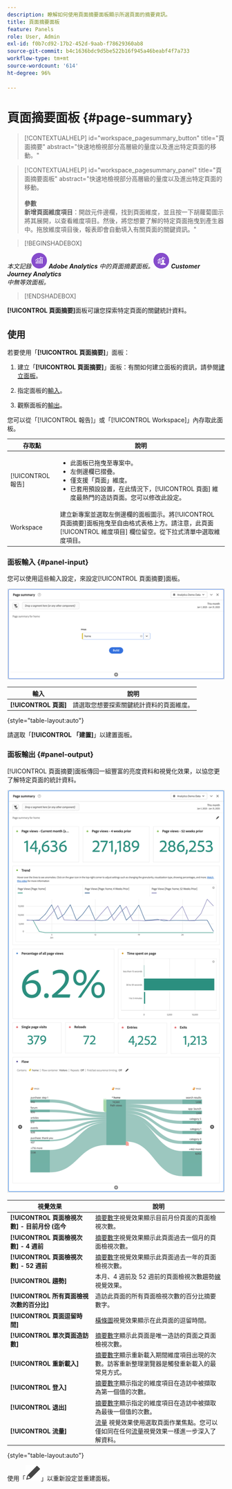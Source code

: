 ```yaml
---
description: 瞭解如何使用頁面摘要面板顯示所選頁面的摘要資訊。
title: 頁面摘要面板
feature: Panels
role: User, Admin
exl-id: f0b7cd92-17b2-452d-9aab-f78629360ab8
source-git-commit: b4c1636bdc9d5be522b16f945a46beabf4f7a733
workflow-type: tm+mt
source-wordcount: '614'
ht-degree: 96%

---
```


# 頁面摘要面板 {#page-summary}

<!-- markdownlint-disable MD034 -->

>[!CONTEXTUALHELP]
>id="workspace_pagesummary_button"
>title="頁面摘要"
>abstract="快速地檢視部分高層級的量度以及進出特定頁面的移動。"

<!-- markdownlint-enable MD034 -->

<!-- markdownlint-disable MD034 -->

>[!CONTEXTUALHELP]
>id="workspace_pagesummary_panel"
>title="頁面摘要面板"
>abstract="快速地檢視部分高層級的量度以及進出特定頁面的移動。<br/><br/>**參數&#x200B;**<br/>**新增頁面維度項目**：開啟元件邊欄，找到頁面維度，並且按一下胡蘿蔔圖示將其展開，以查看維度項目。然後，將您想要了解的特定頁面拖曳到產生器中。拖放維度項目後，報表即會自動填入有關頁面的關鍵資訊。"

<!-- markdownlint-enable MD034 -->


>[!BEGINSHADEBOX]

_本文記錄_![AdobeAnalytics](/help/assets/icons/AdobeAnalytics.svg) _**Adobe Analytics** 中的頁面摘要面板。![CustomerJourneyAnalytics](/help/assets/icons/CustomerJourneyAnalytics.svg) _**Customer Journey Analytics**_<br/>_中無等效面板_。_

>[!ENDSHADEBOX]

**[!UICONTROL 頁面摘要]**&#x200B;面板可讓您探索特定頁面的關鍵統計資料。

## 使用

若要使用「**[!UICONTROL 頁面摘要]**」面板：

1. 建立「**[!UICONTROL 頁面摘要]**」面板：有關如何建立面板的資訊，請參閱[建立面板](panels.md#create-a-panel)。

1. 指定面板的[輸入](#panel-input)。

1. 觀察面板的[輸出](#panel-output)。



您可以從「[!UICONTROL 報告]」或「[!UICONTROL Workspace]」內存取此面板。

| 存取點 | 說明 |
| --- | --- |
| [!UICONTROL 報告] | <ul><li>此面板已拖曳至專案中。</li><li>左側邊欄已摺疊。</li><li>僅支援「頁面」維度。</li><li>已套用預設設置，在此情況下，[!UICONTROL 頁面] 維度最熱門的造訪頁面。您可以修改此設定。</li></ul> |
| Workspace | 建立新專案並選取左側邊欄的面板圖示。將[!UICONTROL 頁面摘要]面板拖曳至自由格式表格上方。請注意，此頁面[!UICONTROL 維度項目] 欄位留空。從下拉式清單中選取維度項目。 |

### 面板輸入 {#panel-input}

您可以使用這些輸入設定，來設定[!UICONTROL 頁面摘要]面板。

![頁面輸入摘要](assets/page-summary-input.png)

| 輸入 | 說明 |
| --- | --- |
| **[!UICONTROL 頁面]** | 請選取您想要探索關鍵統計資料的頁面維度。 |

{style="table-layout:auto"}


請選取「**[!UICONTROL 「建置]**」以建置面板。

### 面板輸出 {#panel-output}

[!UICONTROL 頁面摘要]面板傳回一組豐富的亮度資料和視覺化效果，以協您更了解特定頁面的統計資料。

![頁面摘要面板](assets/page-summary-output.png)

| 視覺效果 | 說明 |
| --- | --- |
| **[!UICONTROL 頁面檢視次數] - 目前月份 (迄今** | [摘要數字](/help/analyze/analysis-workspace/visualizations/summary-number-change.md)視覺效果顯示目前月份頁面的頁面檢視次數。 |
| **[!UICONTROL 頁面檢視次數] - 4 週前** | [摘要數字](/help/analyze/analysis-workspace/visualizations/summary-number-change.md)視覺效果顯示此頁面過去一個月的頁面檢視次數。 |
| **[!UICONTROL 頁面檢視次數] - 52 週前** | [摘要數字](/help/analyze/analysis-workspace/visualizations/summary-number-change.md)視覺效果顯示此頁面過去一年的頁面檢視次數。 |
| **[!UICONTROL 趨勢]** | 本月、4 週前及 52 週前的頁面檢視次數趨勢[線](/help/analyze/analysis-workspace/visualizations/line.md)視覺效果。 |
| **[!UICONTROL 所有頁面檢視次數的百分比]** | 造訪此頁面的所有頁面檢視次數的百分比摘要數字。 |
| **[!UICONTROL 頁面逗留時間]** | [橫條圖](/help/analyze/analysis-workspace/visualizations/horizontal-bar.md)視覺效果顯示在此頁面的逗留時間。 |
| **[!UICONTROL 單次頁面造訪數]** | [摘要數字](/help/analyze/analysis-workspace/visualizations/summary-number-change.md)顯示此頁面是唯一造訪的頁面之頁面檢視次數。 |
| **[!UICONTROL 重新載入]** | [摘要數字](/help/analyze/analysis-workspace/visualizations/summary-number-change.md)顯示重新載入期間維度項目出現的次數。訪客重新整理瀏覽器是觸發重新載入的最常見方式。 |
| **[!UICONTROL 登入]** | [摘要數字](/help/analyze/analysis-workspace/visualizations/summary-number-change.md)顯示指定的維度項目在造訪中被擷取為第一個值的次數。 |
| **[!UICONTROL 退出]** | [摘要數字](/help/analyze/analysis-workspace/visualizations/summary-number-change.md)顯示指定的維度項目在造訪中被擷取為最後一個值的次數。 |
| **[!UICONTROL 流量]** | [流量](/help/analyze/analysis-workspace/visualizations/c-flow/flow.md) 視覺效果使用選取頁面作業焦點。您可以僅如同在任何[流量](/help/analyze/analysis-workspace/visualizations/c-flow/create-flow.md)視覺效果一樣進一步深入了解資料。 |

{style="table-layout:auto"}

使用「![編輯](/help/assets/icons/Edit.svg)」以重新設定並重建面板。
